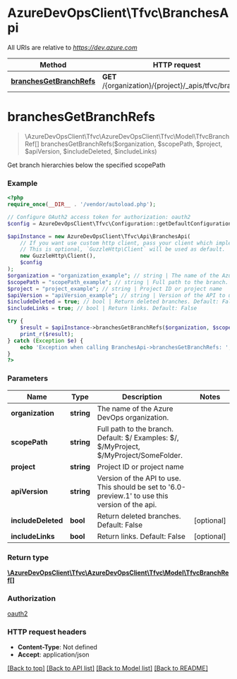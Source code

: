 # AzureDevOpsClient\Tfvc\BranchesApi

All URIs are relative to *https://dev.azure.com*

Method | HTTP request | Description
------------- | ------------- | -------------
[**branchesGetBranchRefs**](BranchesApi.md#branchesGetBranchRefs) | **GET** /{organization}/{project}/_apis/tfvc/branches | 


# **branchesGetBranchRefs**
> \AzureDevOpsClient\Tfvc\AzureDevOpsClient\Tfvc\Model\TfvcBranchRef[] branchesGetBranchRefs($organization, $scopePath, $project, $apiVersion, $includeDeleted, $includeLinks)



Get branch hierarchies below the specified scopePath

### Example
```php
<?php
require_once(__DIR__ . '/vendor/autoload.php');

// Configure OAuth2 access token for authorization: oauth2
$config = AzureDevOpsClient\Tfvc\Configuration::getDefaultConfiguration()->setAccessToken('YOUR_ACCESS_TOKEN');

$apiInstance = new AzureDevOpsClient\Tfvc\Api\BranchesApi(
    // If you want use custom http client, pass your client which implements `GuzzleHttp\ClientInterface`.
    // This is optional, `GuzzleHttp\Client` will be used as default.
    new GuzzleHttp\Client(),
    $config
);
$organization = "organization_example"; // string | The name of the Azure DevOps organization.
$scopePath = "scopePath_example"; // string | Full path to the branch.  Default: $/ Examples: $/, $/MyProject, $/MyProject/SomeFolder.
$project = "project_example"; // string | Project ID or project name
$apiVersion = "apiVersion_example"; // string | Version of the API to use.  This should be set to '6.0-preview.1' to use this version of the api.
$includeDeleted = true; // bool | Return deleted branches. Default: False
$includeLinks = true; // bool | Return links. Default: False

try {
    $result = $apiInstance->branchesGetBranchRefs($organization, $scopePath, $project, $apiVersion, $includeDeleted, $includeLinks);
    print_r($result);
} catch (Exception $e) {
    echo 'Exception when calling BranchesApi->branchesGetBranchRefs: ', $e->getMessage(), PHP_EOL;
}
?>
```

### Parameters

Name | Type | Description  | Notes
------------- | ------------- | ------------- | -------------
 **organization** | **string**| The name of the Azure DevOps organization. |
 **scopePath** | **string**| Full path to the branch.  Default: $/ Examples: $/, $/MyProject, $/MyProject/SomeFolder. |
 **project** | **string**| Project ID or project name |
 **apiVersion** | **string**| Version of the API to use.  This should be set to &#39;6.0-preview.1&#39; to use this version of the api. |
 **includeDeleted** | **bool**| Return deleted branches. Default: False | [optional]
 **includeLinks** | **bool**| Return links. Default: False | [optional]

### Return type

[**\AzureDevOpsClient\Tfvc\AzureDevOpsClient\Tfvc\Model\TfvcBranchRef[]**](../Model/TfvcBranchRef.md)

### Authorization

[oauth2](../../README.md#oauth2)

### HTTP request headers

 - **Content-Type**: Not defined
 - **Accept**: application/json

[[Back to top]](#) [[Back to API list]](../../README.md#documentation-for-api-endpoints) [[Back to Model list]](../../README.md#documentation-for-models) [[Back to README]](../../README.md)

